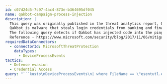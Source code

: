 ```yaml
---
id: c07d24d5-7c97-4ac4-873e-b364695df045
name: qakbot-campaign-process-injection
description: |
  This query was originally published in the threat analytics report, Qakbot blight lingers, seeds ransomware
  Qakbot is malware that steals login credentials from banking and financial services. It has been deployed against small businesses as well as major corporations. Some outbreaks have involved targeted ransomware campaigns that use a similar set of techniques. Links to related queries are listed under See also.
  The following query detects if Qakbot has injected code into the ping.exe process, to evade security and access credentials.
  Reference - https://www.microsoft.com/security/blog/2017/11/06/mitigating-and-eliminating-info-stealing-qakbot-and-emotet-in-corporate-networks/
requiredDataConnectors:
  - connectorId: MicrosoftThreatProtection
    dataTypes:
      - DeviceProcessEvents
tactics:
  - Defense evasion
  - Credential Access
query: "```kusto\nDeviceProcessEvents\n| where FileName == \"esentutl.exe\"\n| where ProcessCommandLine has \"WebCache\"\n| where ProcessCommandLine has_any (\"V01\", \"/s\", \"/d\")\n| project ProcessCommandLine, InitiatingProcessParentFileName, \nDeviceId, Timestamp\n```"
---
```



